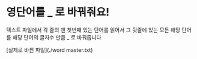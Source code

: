 # 영단어를 \_ 로 바꿔줘요!

텍스트 파일에서 각 줄의 맨 첫번째 있는 단어를 읽어서 그 뒷줄에 있는 모든 해당 단어를 해당 단어의 글자수 만큼 \_ 로 바꿔줍니다

[실제로 바뀐 파일](./word master.txt)
